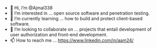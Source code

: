- 👋 Hi, I’m @Ajmal338
- 👀 I’m interested in ... open source software and penetration testing.
- 🌱 I’m currently learning ... how to build and protect client-based software.
- 💞️ I’m looking to collaborate on ... projects that entail development of user authorization and front-end development.
- 📫 How to reach me ... https://www.linkedin.com/in/aam24/

<!---
Ajmal338/Ajmal338 is a ✨ special ✨ repository because its `README.md` (this file) appears on your GitHub profile.
You can click the Preview link to take a look at your changes.
--->
